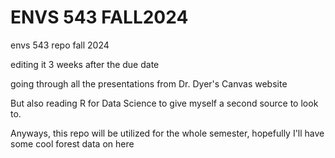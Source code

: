 # ENVS 543 FALL2024

envs 543 repo fall 2024

editing it 3 weeks after the due date

going through all the presentations from Dr. Dyer's Canvas website

But also reading R for Data Science to give myself a second source to look to.

Anyways, this repo will be utilized for the whole semester, hopefully I'll have some cool forest data on here
